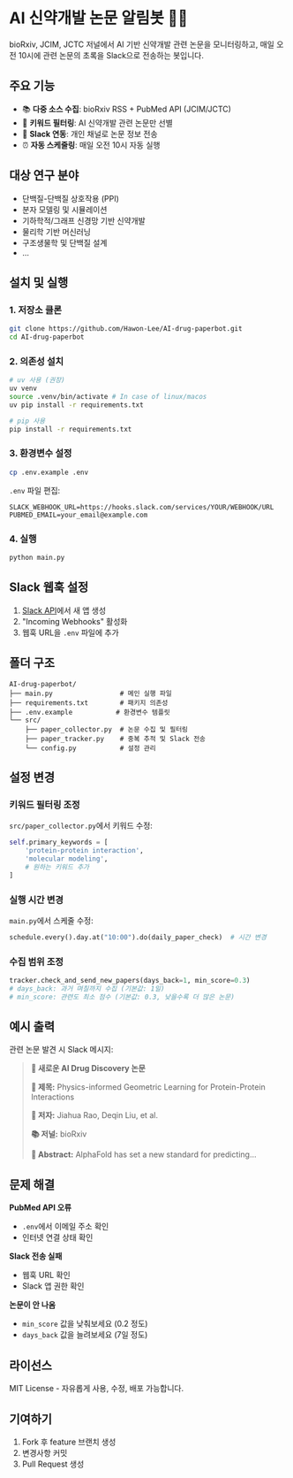 # AI 신약개발 논문 알림봇 🧬🤖

bioRxiv, JCIM, JCTC 저널에서 AI 기반 신약개발 관련 논문을 모니터링하고, 매일 오전 10시에 관련 논문의 초록을 Slack으로 전송하는 봇입니다.

## 주요 기능

- 📚 **다중 소스 수집**: bioRxiv RSS + PubMed API (JCIM/JCTC)
- 🎯 **키워드 필터링**: AI 신약개발 관련 논문만 선별
- 📱 **Slack 연동**: 개인 채널로 논문 정보 전송
- ⏰ **자동 스케줄링**: 매일 오전 10시 자동 실행

## 대상 연구 분야

- 단백질-단백질 상호작용 (PPI)
- 분자 모델링 및 시뮬레이션
- 기하학적/그래프 신경망 기반 신약개발
- 물리학 기반 머신러닝
- 구조생물학 및 단백질 설계
- ...

## 설치 및 실행

### 1. 저장소 클론
```bash
git clone https://github.com/Hawon-Lee/AI-drug-paperbot.git
cd AI-drug-paperbot
```

### 2. 의존성 설치
```bash
# uv 사용 (권장)
uv venv
source .venv/bin/activate # In case of linux/macos
uv pip install -r requirements.txt

# pip 사용
pip install -r requirements.txt
```

### 3. 환경변수 설정
```bash
cp .env.example .env
```

`.env` 파일 편집:
```
SLACK_WEBHOOK_URL=https://hooks.slack.com/services/YOUR/WEBHOOK/URL
PUBMED_EMAIL=your_email@example.com
```

### 4. 실행
```bash
python main.py
```

## Slack 웹훅 설정

1. [Slack API](https://api.slack.com/apps)에서 새 앱 생성
2. "Incoming Webhooks" 활성화
3. 웹훅 URL을 `.env` 파일에 추가

## 폴더 구조

```
AI-drug-paperbot/
├── main.py                 # 메인 실행 파일
├── requirements.txt        # 패키지 의존성
├── .env.example           # 환경변수 템플릿
└── src/
    ├── paper_collector.py  # 논문 수집 및 필터링
    ├── paper_tracker.py    # 중복 추적 및 Slack 전송
    └── config.py           # 설정 관리
```

## 설정 변경

### 키워드 필터링 조정
`src/paper_collector.py`에서 키워드 수정:
```python
self.primary_keywords = [
    'protein-protein interaction',
    'molecular modeling',
    # 원하는 키워드 추가
]
```

### 실행 시간 변경
`main.py`에서 스케줄 수정:
```python
schedule.every().day.at("10:00").do(daily_paper_check)  # 시간 변경
```

### 수집 범위 조정
```python
tracker.check_and_send_new_papers(days_back=1, min_score=0.3)
# days_back: 과거 며칠까지 수집 (기본값: 1일)
# min_score: 관련도 최소 점수 (기본값: 0.3, 낮을수록 더 많은 논문)
```

## 예시 출력

관련 논문 발견 시 Slack 메시지:

> **🧬 새로운 AI Drug Discovery 논문**
> 
> **📄 제목:** Physics-informed Geometric Learning for Protein-Protein Interactions
> 
> **👥 저자:** Jiahua Rao, Deqin Liu, et al.
> 
> **📚 저널:** bioRxiv
> 
> **📝 Abstract:** AlphaFold has set a new standard for predicting...

## 문제 해결

**PubMed API 오류**
- `.env`에서 이메일 주소 확인
- 인터넷 연결 상태 확인

**Slack 전송 실패**
- 웹훅 URL 확인
- Slack 앱 권한 확인

**논문이 안 나옴**
- `min_score` 값을 낮춰보세요 (0.2 정도)
- `days_back` 값을 늘려보세요 (7일 정도)

## 라이선스

MIT License - 자유롭게 사용, 수정, 배포 가능합니다.

## 기여하기

1. Fork 후 feature 브랜치 생성
2. 변경사항 커밋
3. Pull Request 생성